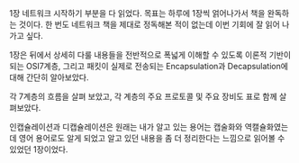 1장 네트워크 시작하기 부분을 다 읽었다.
목표는 하루에 1장씩 얽어나가서 책을 완독하는 것이다.
한 번도 네트워크 책을 제대로 정독해본 적이 없는데 이번 기회에 잘 읽어 나가고 싶다.

1장은 뒤에서 상세히 다룰 내용들을 전반적으로 폭넓게 이해할 수 있도록 이론적 기반이 되는 OSI7계층, 
그리고 패킷이 실제로 전송되는 Encapsulation과 Decapsulation에 대해 간단히 알아보았다.

각 7계층의 흐름을 살펴 보았고, 각 계층의 주요 프로토콜 및 주요 장비도 표로 함께 살펴보았다.

인캡슐레이션과 디캡슐레이션은 원래는 내가 알고 있는 용어는 캡술화와 역캘슐화였는데 영어 용어로도 알게 되었고 
알고 있던 내용을 좀 더 정리한다는 느낌으로 읽어볼 수 있었던 1장이었다.